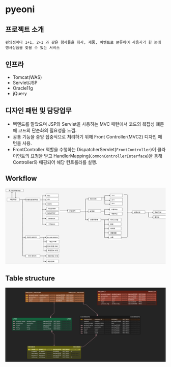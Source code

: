 # pyeoni


## 프로젝트 소개
```
편의점마다 1+1, 2+1 과 같은 행사들을 회사, 제품, 이벤트로 분류하여 사용자가 한 눈에 행사상품을 찾을 수 있는 서비스
```
## 인프라

- Tomcat(WAS)
- Servlet/JSP
- Oracle11g
- jQuery

## 디자인 패턴 및 담당업무

- 벡엔드를 맡았으며 JSP와 Servlet을 사용하는 MVC 패턴에서 코드의 복잡성 떄문에 코드의 단순화의 필요성을 느낌.
- 공통 기능을 중앙 집중식으로 처리하기 위해 Front Controller(MVC2) 디자인 패턴을 사용.
- FrontController 역할을 수행하는 DispatcherServlet(`FrontController`)이 클라이언트의 요청을 받고 HandlerMapping(`CommonControllerInterface`)을 통해 Controller와 매핑되어 해당 컨트롤러를 실행.

## Workflow

<img src="./src/main/webapp/img/Workflow.png">

## Table structure

<img src="./src/main/webapp/img/Table Structure.png">
